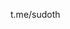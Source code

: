 t.me/sudoth

<!---
sudoth/sudoth is a ✨ special ✨ repository because its `README.md` (this file) appears on your GitHub profile.
You can click the Preview link to take a look at your changes.
--->
